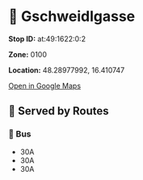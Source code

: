 # 🚉 Gschweidlgasse


**Stop ID:** at:49:1622:0:2

**Zone:** 0100

**Location:** 48.28977992, 16.410747

[Open in Google Maps](https://www.google.com/maps?q=48.28977992,16.410747)

## 🚆 Served by Routes

### 🚌 Bus
- 30A
- 30A
- 30A